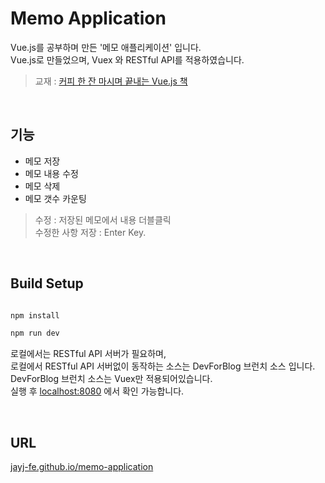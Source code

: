 # Memo Application

Vue.js를 공부하며 만든 '메모 애플리케이션' 입니다.<br>
Vue.js로 만들었으며, Vuex 와 RESTful API를 적용하였습니다.

> 교재 : [커피 한 잔 마시며 끝내는 Vue.js 책](http://www.yes24.com/Product/Goods/76639545)
<br>

## 기능
- 메모 저장
- 메모 내용 수정
- 메모 삭제
- 메모 갯수 카운팅
> 수정 : 저장된 메모에서 내용 더블클릭<br>
> 수정한 사항 저장 : Enter Key.

<br>

## Build Setup

``` bash

npm install

npm run dev

```
로컬에서는 RESTful API 서버가 필요하며,<br>
로컬에서 RESTful API 서버없이 동작하는 소스는 DevForBlog 브런치 소스 입니다.<br>
DevForBlog 브런치 소스는 Vuex만 적용되어있습니다.<br>
실행 후 [localhost:8080](https://localhost:8080) 에서 확인 가능합니다.

<br>

## URL
[jayj-fe.github.io/memo-application](https://jayj-fe.github.io/Memo-Application/)
